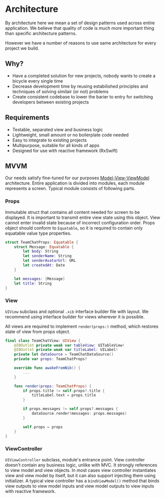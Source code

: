 # Architecture

By architecture here we mean a set of design patterns used across entire application. We believe that quality of code is much more important thing than specific architecture patterns.

However we have a number of reasons to use same architecture for every project we build.

## Why?

- Have a completed solution for new projects, nobody wants to create a bicycle every single time
- Decrease development time by reusing estabilished principles and techniques of solving similair (or not) problems
- Create consistent codebase to lower the barier to entry for switching developers between existing projects

## Requirements

- Testable, separated view and business logic
- Lightweight, small amount or no boilerplate code needed
- Easy to integrate to existing projects
- Multipurpose, suitable for all kinds of apps
- Designed for use with reactive framework (RxSwift)

## MVVM

Our needs satisfy fine-tuned for our purposes [Model-View-ViewModel](https://en.wikipedia.org/wiki/Model–view–viewmodel) architecture.
Entire application is divided into modules, each module represents a screen.
Typical module consists of following parts.

### Props

Immutable struct that contains all content needed for screen to be displayed.
It is important to transmit entire view state using this object. View cannot enter invalid state because of incorrect configuration order.
Props object should conform to `Equatable`, so it is required to contain only equatable value type properties.

```swift
struct TeamChatProps: Equatable {
    struct Message: Equatable {
        let body: String
        let senderName: String
        let senderAvatarUrl: URL
        let createdAt: Date
    }

    let messages: [Message]
    let title: String
}
```

### View

`UIView` subclass and optional `.xib` interface builder file with layout. 
We recommend using interface builder for views wherever it is possible. 

All views are required to implement `render(props:)` method, which restores state of view from props object.

```swift
final class TeamChatView: UIView {
    @IBOutlet private weak var tableView: UITableView!
    @IBOutlet private weak var titleLabel: UILabel!
    private let dataSource = TeamChatDataSource()
    private var props: TeamChatProps?

    override func awakeFromNib() {
        ...
    }

    func render(props: TeamChatProps) {
        if props.title != self.props?.title {
            titleLabel.text = props.title
        }    

        if props.messages != self.props?.messages {
            dataSource.render(messages: props.messages)
        }

        self.props = props
    }
}
```

### ViewController

`UIViewController` subclass, module's entrance point. View controller doesn't contain any business logic, unlike with MVC. It strongly references to view model and view objects. In most cases view controller instantiates view and view model by itself, but it can also support injecting them using initializer. A typical view controller has a `bindViewModel()` method that binds view outputs to view model inputs and view model outputs to view inputs with reactive framework.


